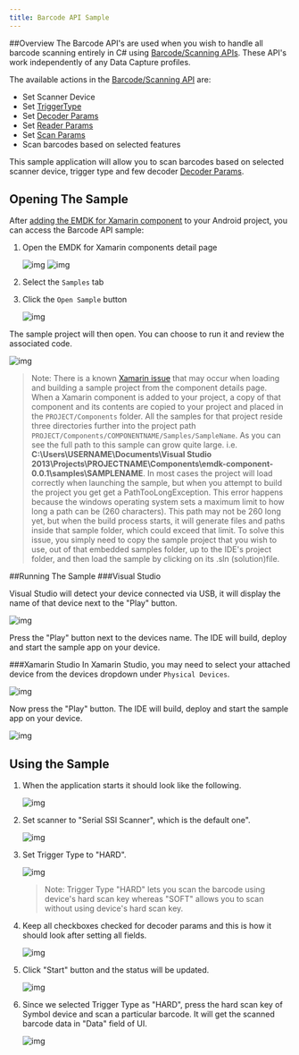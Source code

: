 ```yaml
---
title: Barcode API Sample
---
```


##Overview
The Barcode API's are used when you wish to handle all barcode scanning entirely in C# using [Barcode/Scanning APIs](/emdk-for-xamarin/1-0/api/). These API's work independently of any Data Capture profiles.  

The available actions in the [Barcode/Scanning API](/emdk-for-xamarin/1-0/api/barcode/) are:
  
* Set Scanner Device  
* Set [TriggerType](/emdk-for-xamarin/1-0/api/Scanner_TriggerTypes)
* Set [Decoder Params](/emdk-for-xamarin/1-0/api/ScannerConfig_DecoderParameters)
* Set [Reader Params](/emdk-for-xamarin/1-0/api/ScannerConfig_ReaderParameters)
* Set [Scan Params](/emdk-for-xamarin/1-0/api/ScannerConfig_ScanParameters)
* Scan barcodes based on selected features   

This sample application will allow you to scan barcodes based on selected scanner device, trigger type and few decoder [Decoder Params](/emdk-for-xamarin/1-0/api/ScannerConfig_DecoderParameters).


## Opening The Sample
After [adding the EMDK for Xamarin component](/emdk-for-xamarin/1-0/guide/component/install) to your Android project, you can access the Barcode API sample:

1. Open the EMDK for Xamarin components detail page

	![img](../../../images/component/details-button.jpg)
	![img](../../../images/component/details.jpg)
2. Select the `Samples` tab
3. Click the `Open Sample` button

	![img](../../../images/component/samples-tab.jpg)

The sample project will then open. You can choose to run it and review the associated code.

![img](../../../images/component/sample-opened.jpg)

> Note: There is a known [Xamarin issue](https://bugzilla.xamarin.com/show_bug.cgi?id=17662) that may occur when loading and building a sample project from the component details page. When a Xamarin component is added to your project, a copy of that component and its contents are copied to your project and placed in the `PROJECT/Components` folder. All the samples for that project reside three directories further into the project path  `PROJECT/Components/COMPONENTNAME/Samples/SampleName`. As you can see the full path to this sample can grow quite large. i.e. **C:\Users\USERNAME\Documents\Visual Studio 2013\Projects\PROJECTNAME\Components\emdk-component-0.0.1\samples\SAMPLENAME**.  In most cases the project will load correctly when launching the sample, but when you attempt to build the project you get get a PathTooLongException. This error happens because the windows operating system sets a maximum limit to how long a path can be (260 characters). This path may not be 260 long yet, but when the build process starts, it will generate files and paths inside that sample folder, which could exceed that limit.  To solve this issue, you simply need to copy the sample project that you wish to use, out of that embedded samples folder, up to the IDE's project folder, and then load the sample by clicking on its .sln (solution)file.


##Running The Sample
###Visual Studio

Visual Studio will detect your device connected via USB, it will display the name of that device next to the "Play" button.

![img](../../../images/samples/vsPlayButton.png)

Press the "Play" button next to the devices name.  The IDE will build, deploy and start the sample app on your device.

###Xamarin Studio
In Xamarin Studio, you may need to select your attached device from the devices dropdown under `Physical Devices`.

![img](../../../images/samples/xs-select-device.png)

Now press the "Play" button. The IDE will build, deploy and start the sample app on your device.

![img](../../../images/samples/xsPlayButton.png)

## Using the Sample
1. When the application starts it should look like the following.
  
	![img](../../../images/samples/barcode_1.png)
  
2. Set scanner to "Serial SSI Scanner", which is the default one". 

	![img](../../../images/samples/barcode_2.png)

3. Set Trigger Type to "HARD".

	![img](../../../images/samples/barcode_3.png)

	> Note: Trigger Type "HARD" lets you scan the barcode using device's hard scan key whereas "SOFT" allows you to scan without using device's hard scan key.

4. Keep all checkboxes checked for decoder params and this is how it should look after setting all fields.
    
	![img](../../../images/samples/barcode_4.png)  	

5. Click "Start" button and the status will be updated.

	![img](../../../images/samples/barcode_5.png) 
 
6. Since we selected Trigger Type as "HARD", press the hard scan key of Symbol device and scan a particular barcode. It will get the scanned barcode data in "Data" field of UI.
   
	![img](../../../images/samples/barcode_6.png) 
